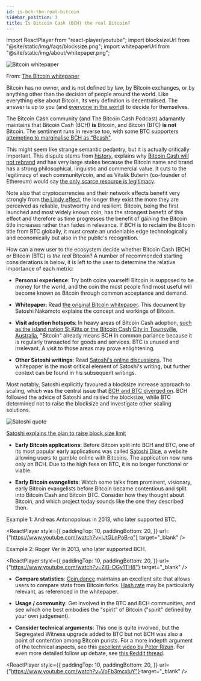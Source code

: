 ```yaml
---
id: is-bch-the-real-bitcoin
sidebar_position: 3
title: Is Bitcoin Cash (BCH) the real Bitcoin?
---
```


import ReactPlayer from "react-player/youtube";
import blocksizeUrl from "@site/static/img/faqs/blocksize.png";
import whitepaperUrl from "@site/static/img/about/whitepaper.png";

<img src={whitepaperUrl} alt="Bitcoin whitepaper" />

From: [The Bitcoin whitepaper](/bitcoin.pdf)

Bitcoin has no owner, and is not defined by law, by Bitcoin exchanges, or by anything other than the decision of people around the world. Like everything else about Bitcoin, its very definition is decentralised. The answer is up to you (and [everyone in the world](/faqs/Global-Reserve-Currency/what-do-you-mean-reserve-currency)) to decide for themselves.

The Bitcoin Cash community (and The Bitcoin Cash Podcast) adamantly maintains that Bitcoin Cash (BCH) **is** Bitcoin, and Bitcoin (BTC) **is not** Bitcoin. The sentiment runs in reverse too, with some BTC supporters [attempting to marginalise BCH as "Bcash"](/faqs/Other/whats-with-the-name-bcash).

This might seem like strange semantic pedantry, but it is actually critically important. This dispute stems from [history](/start#episode-8-of-10-bitcoin-cash), explains why [Bitcoin Cash will not rebrand](/faqs/BCH/will-bitcoin-cash-rebrand) and has very large stakes because the Bitcoin name and brand has a strong philosophical, linguistic and commercial value. It cuts to the legitimacy of each community/coin, and as Vitalik Buterin (co-founder of Ethereum) would say [the only scarce resource is legitimacy](https://vitalik.ca/general/2021/03/23/legitimacy.html).

Note also that cryptocurrencies and their network effects benefit very strongly from [the Lindy effect](https://en.wikipedia.org/wiki/Lindy_effect), the longer they exist the more they are perceived as reliable, trustworthy and resilient. Bitcoin, being the first launched and most widely known coin, has the strongest benefit of this effect and therefore as time progresses the benefit of gaining the Bitcoin title increases rather than fades in relevance. If BCH is to reclaim the Bitcoin title from BTC globally, it must create an undeniable edge technologically and economically but also in the public's recognition.

How can a new user to the ecosystem decide whether Bitcoin Cash (BCH) or Bitcoin (BTC) is _the real_ Bitcoin? A number of recommended starting considerations is below, it is left to the user to determine the relative importance of each metric:

- **Personal experience**: Try both coins yourself! Bitcoin is supposed to be money for the world, and the coin the most people find most useful will become known as Bitcoin through common acceptance and demand.

- **Whitepaper**: Read [the original Bitcoin whitepaper](/bitcoin.pdf). This document by Satoshi Nakamoto explains the concept and workings of Bitcoin.

- **Visit adoption hotspots**: In heavy areas of Bitcoin Cash adoption, [such as the island nation St Kitts or the Bitcoin Cash City in Townsville, Australia](/faqs/BCH/is-BCH-spreading), "Bitcoin" already means BCH in common parlance because it is regularly transacted for goods and services. BTC is unused and irrelevant. A visit to those areas may prove enlightening.

- **Other Satoshi writings**: Read [Satoshi's online discussions](https://satoshi.nakamotoinstitute.org/). The whitepaper is the most critical element of Satoshi's writing, but further context can be found in his subsequent writings.

Most notably, Satoshi explicitly favoured a blocksize increase approach to scaling, which was the central issue that [BCH and BTC diverged on](/start#episode-8-of-10-bitcoin-cash). BCH followed the advice of Satoshi and raised the blocksize, while BTC determined not to raise the blocksize and investigate other scaling solutions.

<img src={blocksizeUrl} alt="Satoshi quote" />

[Satoshi explains the plan to raise block size limit](https://bitcointalk.org/index.php?topic=1347.msg15366#msg15366)

- **Early Bitcoin applications**: Before Bitcoin split into BCH and BTC, one of its most popular early applications was called [Satoshi Dice](https://satoshidice.com/), a website allowing users to gamble online with Bitcoins. The application now runs only on BCH. Due to the high fees on BTC, it is no longer functional or viable.

- **Early Bitcoin evangelists**: Watch some talks from prominent, visionary, early Bitcoin evangelists before Bitcoin became contentious and split into Bitcoin Cash and Bitcoin BTC. Consider how they thought about Bitcoin, and which project today sounds like the one they described then.

Example 1: Andreas Antonopolous in 2013, who later supported BTC.

<ReactPlayer
style={{
      paddingTop: 10,
      paddingBottom: 20,
    }}
url={"https://www.youtube.com/watch?v=IJtGLqPoB-o"}
target="\_blank"
/>

Example 2: Roger Ver in 2013, who later supported BCH.

<ReactPlayer
style={{
      paddingTop: 10,
      paddingBottom: 20,
    }}
url={"https://www.youtube.com/watch?v=ZiB-OGy1TH8"}
target="\_blank"
/>

- **Compare statistics**: [Coin.dance](https://coin.dance/) maintains an excellent site that allows users to compare stats from Bitcoin forks. [Hash rate](/faqs/BCH-vs-BTC/is-low-hashrate-a-problem) may be particularly relevant, as referenced in the whitepaper.

- **Usage / community**: Get involved in the BTC and BCH communities, and see which one best embodies the "spirit" of Bitcoin ("spirit" defined by your own judgement).

- **Consider technical arguments**: This one is quite involved, but the Segregated Witness upgrade added to BTC but not BCH was also a point of contention among Bitcoin purists. For a more indepth argument of the technical aspects, see this [excellent video by Peter Rizun](https://www.youtube.com/watch?v=VoFb3mcxluY). For even more detailed follow up debate, see [this Reddit thread](https://www.reddit.com/r/btc/comments/d15wjd/history_lesson_dr_peter_rizun_segwit_coins_are/ezi624w/?context=10000).

<ReactPlayer
style={{
      paddingTop: 10,
      paddingBottom: 20,
    }}
url={"https://www.youtube.com/watch?v=VoFb3mcxluY"}
target="\_blank"
/>
